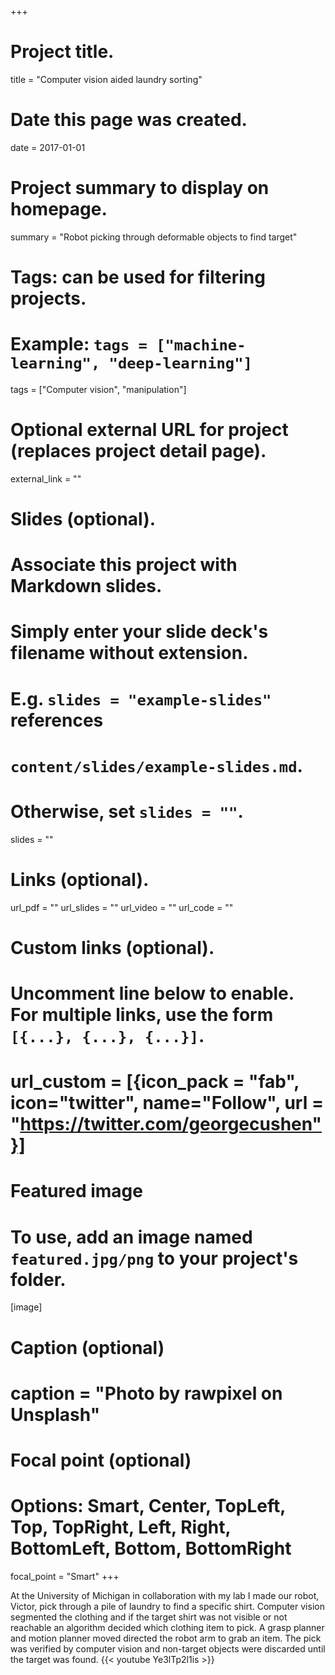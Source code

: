 +++
# Project title.
title = "Computer vision aided laundry sorting"

# Date this page was created.
date = 2017-01-01

# Project summary to display on homepage.
summary = "Robot picking through deformable objects to find target"

# Tags: can be used for filtering projects.
# Example: `tags = ["machine-learning", "deep-learning"]`
tags = ["Computer vision", "manipulation"]

# Optional external URL for project (replaces project detail page).
external_link = ""

# Slides (optional).
#   Associate this project with Markdown slides.
#   Simply enter your slide deck's filename without extension.
#   E.g. `slides = "example-slides"` references 
#   `content/slides/example-slides.md`.
#   Otherwise, set `slides = ""`.
slides = ""

# Links (optional).
url_pdf = ""
url_slides = ""
url_video = ""
url_code = ""

# Custom links (optional).
#   Uncomment line below to enable. For multiple links, use the form `[{...}, {...}, {...}]`.
# url_custom = [{icon_pack = "fab", icon="twitter", name="Follow", url = "https://twitter.com/georgecushen"}]

# Featured image
# To use, add an image named `featured.jpg/png` to your project's folder. 
[image]
  # Caption (optional)
  # caption = "Photo by rawpixel on Unsplash"
  
  # Focal point (optional)
  # Options: Smart, Center, TopLeft, Top, TopRight, Left, Right, BottomLeft, Bottom, BottomRight
  focal_point = "Smart"
+++

At the University of Michigan in collaboration with my lab I made our robot, Victor, pick through a pile of laundry to find a specific shirt. Computer vision segmented the clothing and if the target shirt was not visible or not reachable an algorithm decided which clothing item to pick. A grasp planner and motion planner moved directed the robot arm to grab an item. The pick was verified by computer vision and non-target objects were discarded until the target was found.
{{< youtube Ye3lTp2l1is >}}
